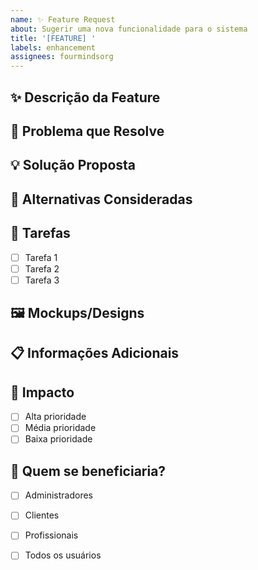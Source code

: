 ```yaml
---
name: ✨ Feature Request
about: Sugerir uma nova funcionalidade para o sistema
title: '[FEATURE] '
labels: enhancement
assignees: fourmindsorg
---
```


## ✨ Descrição da Feature

<!-- Descrição clara do que você gostaria de adicionar -->

## 🎯 Problema que Resolve

<!-- Qual problema esta feature resolve? -->

## 💡 Solução Proposta

<!-- Como você imagina que esta feature deveria funcionar? -->

## 🔄 Alternativas Consideradas

<!-- Você considerou alguma solução alternativa? -->

## 📝 Tarefas

- [ ] Tarefa 1
- [ ] Tarefa 2
- [ ] Tarefa 3

## 🖼️ Mockups/Designs

<!-- Se aplicável, adicione mockups ou designs -->

## 📋 Informações Adicionais

<!-- Qualquer outra informação relevante -->

## 🎯 Impacto

- [ ] Alta prioridade
- [ ] Média prioridade
- [ ] Baixa prioridade

## 👥 Quem se beneficiaria?

<!-- Quais usuários se beneficiariam desta feature? -->

- [ ] Administradores
- [ ] Clientes
- [ ] Profissionais
- [ ] Todos os usuários


















